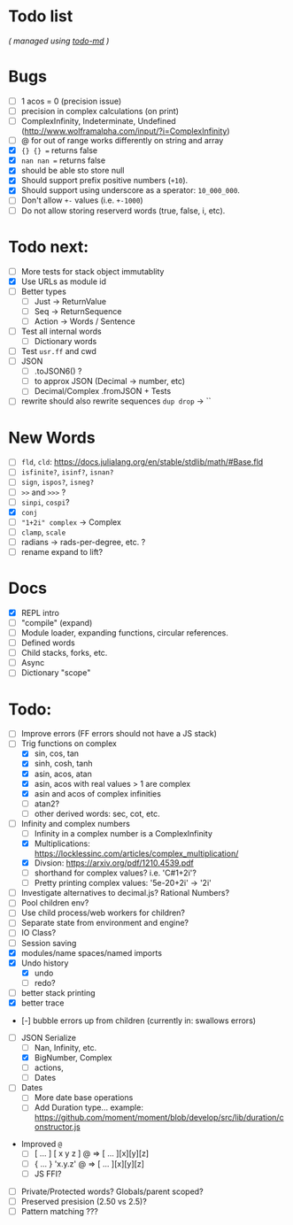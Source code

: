 # Todo list

_\( managed using [todo-md](https://github.com/Hypercubed/todo-md) \)_

# Bugs

- [ ] 1 acos = 0 (precision issue)
- [ ] precision in complex calculations (on print)
- [ ] ComplexInfinity, Indeterminate, Undefined (http://www.wolframalpha.com/input/?i=ComplexInfinity)
- [ ] @ for out of range works differently on string and array
- [x] `{} {} =` returns false
- [x] `nan nan =` returns false
- [x] should be able sto store null
- [x] Should support prefix positive numbers (`+10`).
- [x] Should support using underscore as a sperator: `10_000_000`.
- [ ] Don't allow `+-` values (i.e. `+-1000`)
- [ ] Do not allow storing reserverd words (true, false, i, etc).

# Todo next:

- [ ] More tests for stack object immutablity
- [x] Use URLs as module id
- [ ] Better types
  - [ ] Just -> ReturnValue
  - [ ] Seq -> ReturnSequence
  - [ ] Action -> Words / Sentence
- [ ] Test all internal words
  - [ ] Dictionary words
- [ ] Test `usr.ff` and cwd
- [ ] JSON
  - [ ] .toJSON6() ?
  - [ ] to approx JSON (Decimal -> number, etc)
  - [ ] Decimal/Complex .fromJSON + Tests
- [ ] rewrite should also rewrite sequences `dup drop` -> ``

# New Words

- [ ] `fld`, `cld`: https://docs.julialang.org/en/stable/stdlib/math/#Base.fld
- [ ] `isfinite?`, `isinf?`, `isnan?`
- [ ] `sign`, `ispos?`, `isneg?`
- [ ] `>>` and `>>>` ?
- [ ] `sinpi`, `cospi`?
- [x] `conj`
- [ ] `"1+2i" complex` -> Complex
- [ ] `clamp`, `scale`
- [ ] radians -> rads-per-degree, etc. ?
- [ ] rename expand to lift?

# Docs

- [x] REPL intro
- [ ] "compile" (expand)
- [ ] Module loader, expanding functions, circular references.
- [ ] Defined words
- [ ] Child stacks, forks, etc.
- [ ] Async
- [ ] Dictionary "scope"

# Todo:

- [ ] Improve errors (FF errors should not have a JS stack)
- [ ] Trig functions on complex
  - [x] sin, cos, tan
  - [x] sinh, cosh, tanh
  - [x] asin, acos, atan
  - [x] asin, acos with real values > 1 are complex
  - [x] asin and acos of complex infinities
  - [ ] atan2?
  - [ ] other derived words: sec, cot, etc.
- [ ] Infinity and complex numbers
  - [ ] Infinity in a complex number is a ComplexInfinity
  - [x] Multiplications: https://locklessinc.com/articles/complex_multiplication/
  - [x] Divsion: https://arxiv.org/pdf/1210.4539.pdf
  - [ ] shorthand for complex values? i.e. 'C#1+2i'?
  - [ ] Pretty printing complex values: '5e-20+2i' -> '2i'
- [ ] Investigate alternatives to decimal.js? Rational Numbers?
- [ ] Pool children env?
- [ ] Use child process/web workers for children?
- [ ] Separate state from environment and engine?
- [ ] IO Class?
- [ ] Session saving
- [x] modules/name spaces/named imports
- [x] Undo history
  - [x] undo
  - [ ] redo?
- [ ] better stack printing
- [x] better trace
- [-] bubble errors up from children (currently in: swallows errors)
- [ ] JSON Serialize
  - [ ] Nan, Infinity, etc.
  - [x] BigNumber, Complex
  - [ ] actions, 
  - [ ] Dates
- [ ] Dates
  - [ ] More date base operations
  - [ ] Add Duration type... example: https://github.com/moment/moment/blob/develop/src/lib/duration/constructor.js
- Improved `@`
  - [ ] [ ... ] [ x y z ] @ => [ ... ][x][y][z]
  - [ ] { ... } 'x.y.z' @ => [ ... ][x][y][z]
  - [ ] JS FFI?
- [ ] Private/Protected words?  Globals/parent scoped?
- [ ] Preserved presision (2.50 vs 2.5)?
- [ ] Pattern matching ???